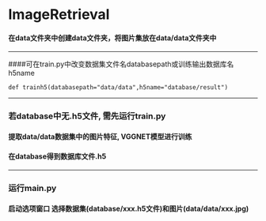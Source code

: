 # ImageRetrieval
#### 在data文件夹中创建data文件夹，将图片集放在data/data文件夹中

***
####可在train.py中改变数据集文件名databasepath或训练输出数据库名h5name

``
    def trainh5(databasepath="data/data",h5name="database/result")
``
***

### 若database中无.h5文件, 需先运行train.py
#### 提取data/data数据集中的图片特征, VGGNET模型进行训练
#### 在database得到数据库文件.h5

***

### 运行main.py 
#### 启动选项窗口 选择数据集(database/xxx.h5文件)和图片(data/data/xxx.jpg)




